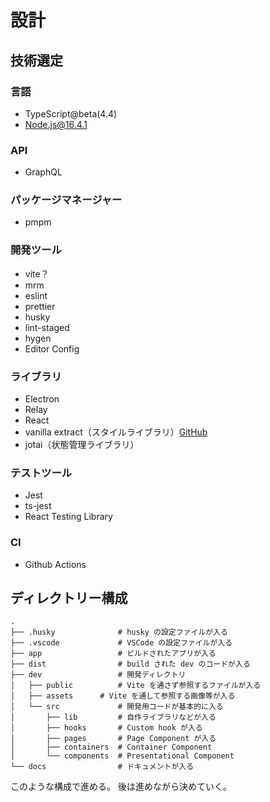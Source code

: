 # 設計

## 技術選定
### 言語
- TypeScript@beta(4.4)
- Node.js@16.4.1

### API
- GraphQL

### パッケージマネージャー
- pmpm

### 開発ツール
- vite？
- mrm
- eslint
- prettier
- husky
- lint-staged
- hygen
- Editor Config

### ライブラリ
- Electron
- Relay
- React
- vanilla extract（スタイルライブラリ）[GitHub](https://github.com/seek-oss/vanilla-extract)
- jotai（状態管理ライブラリ）

### テストツール
- Jest
- ts-jest
- React Testing Library

### CI
- Github Actions

## ディレクトリー構成

```
.
├── .husky              # husky の設定ファイルが入る
├── .vscode             # VSCode の設定ファイルが入る
├── app                 # ビルドされたアプリが入る
├── dist                # build された dev のコードが入る
├── dev                 # 開発ディレクトリ
│   ├── public          # Vite を通さず参照するファイルが入る
│   ├── assets      # Vite を通して参照する画像等が入る
│   └── src             # 開発用コードが基本的に入る
│       ├── lib         # 自作ライブラリなどが入る
│       ├── hooks       # Custom hook が入る
│       ├── pages       # Page Component が入る
│       ├── containers  # Container Component
│       └── components  # Presentational Component
└── docs                # ドキュメントが入る
```

このような構成で進める。
後は進めながら決めていく。
